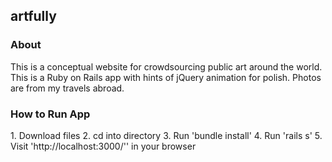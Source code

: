<h2>artfully</h2>

<h3>About</h3>
This is a conceptual website for crowdsourcing public art around the world. This is a Ruby on Rails app with hints of jQuery animation for polish. Photos are from my travels abroad.

<h3>How to Run App</h3>
1. Download files
2. cd into directory
3. Run 'bundle install'
4. Run 'rails s'
5. Visit 'http://localhost:3000/'' in your browser